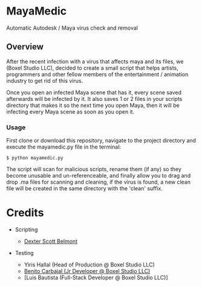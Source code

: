 # MayaMedic
Automatic Autodesk / Maya virus check and removal

## Overview

After the recent infection with a virus that affects maya and its files, we (Boxel Studio LLC), decided to create a small script that helps artists, programmers and other fellow members of the entertainment / animation industry to get rid of this virus.

Once you open an infected Maya scene that has it, every scene saved afterwards will be infected by it. It also saves 1 or 2 files in your scripts directory that makes it so the next time you open Maya, then it will be infecting every Maya scene as soon as you open it.

### Usage

First clone or download this repository, navigate to the project directory and execute the mayamedic.py file in the terminal:
```
$ python mayamedic.py
```

The script will scan for malicious scripts, rename them (if any) so they become unusable and un-referenceable, and finally allow you to drag and drop .ma files for scanning and cleaning, if the virus is found, a new clean file will be created in the same directory with the 'clean' suffix.

Credits
=======
  - Scripting
    * [Dexter Scott Belmont](https://github.com/xedret)

  - Testing
    * Yiris Hallal (Head of Production @ Boxel Studio LLC)
    * [Benito Carbajal (Jr Developer @ Boxel Studio LLC)]()
    * [Luis Bautista (Full-Stack Developer @ Boxel Studio LLC)]